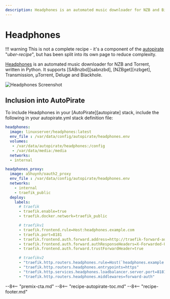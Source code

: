 ```yaml
---
description: Headphones is an automated music downloader for NZB and BitTorrent
---
```

# Headphones
!!! warning
    This is not a complete recipe - it's a component of the [autopirate](/recipes/autopirate/) "_uber-recipe_", but has been split into its own page to reduce complexity.

[Headphones](https://github.com/rembo10/headphones) is an automated music downloader for NZB and Torrent, written in Python. It supports [SABnzbd][sabnzbd], [NZBget][nzbget], Transmission, µTorrent, Deluge and Blackhole.

![Headphones Screenshot](../../images/headphones.png)

## Inclusion into AutoPirate

To include Headphones in your [AutoPirate][autopirate] stack, include the following in your autopirate.yml stack definition file:

```yaml
headphones:
  image: linuxserver/headphones:latest
  env_file : /var/data/config/autopirate/headphones.env
  volumes:
   - /var/data/autopirate/headphones:/config
   - /var/data/media:/media
  networks:
  - internal

headphones_proxy:
  image: a5huynh/oauth2_proxy
  env_file : /var/data/config/autopirate/headphones.env
  networks:
    - internal
    - traefik_public
  deploy:
    labels:
      # traefik
      - traefik.enable=true
      - traefik.docker.network=traefik_public

      # traefikv1
      - traefik.frontend.rule=Host:headphones.example.com
      - traefik.port=8181
      - traefik.frontend.auth.forward.address=http://traefik-forward-auth:4181
      - traefik.frontend.auth.forward.authResponseHeaders=X-Forwarded-User
      - traefik.frontend.auth.forward.trustForwardHeader=true        

      # traefikv2
      - "traefik.http.routers.headphones.rule=Host(`headphones.example.com`)"
      - "traefik.http.routers.headphones.entrypoints=https"
      - "traefik.http.services.headphones.loadbalancer.server.port=8181"
      - "traefik.http.routers.headphones.middlewares=forward-auth"
```

--8<-- "premix-cta.md"
--8<-- "recipe-autopirate-toc.md"
--8<-- "recipe-footer.md"